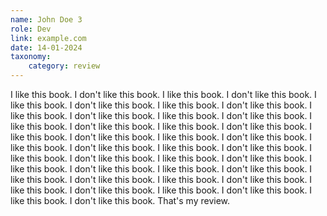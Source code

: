 ```yaml
---
name: John Doe 3
role: Dev
link: example.com
date: 14-01-2024
taxonomy:
    category: review
---
```


I like this book. I don't like this book. I like this book. I don't like this book. I like this book. I don't like this book. I like this book. I don't like this book. I like this book. I don't like this book. I like this book. I don't like this book. I like this book. I don't like this book. I like this book. I don't like this book. I like this book. I don't like this book. I like this book. I don't like this book. I like this book. I don't like this book. I like this book. I don't like this book. I like this book. I don't like this book. I like this book. I don't like this book. I like this book. I don't like this book. I like this book. I don't like this book. I like this book. I don't like this book. I like this book. I don't like this book. I like this book. I don't like this book. I like this book. I don't like this book. I like this book. I don't like this book. That's my review.
